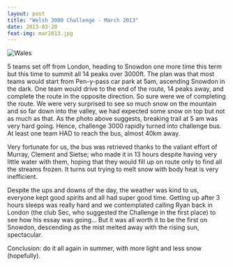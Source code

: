 ```yaml
---
layout: post
title: "Welsh 3000 Challenge - March 2013"
date: 2013-03-20
feat-img: mar2013.jpg
---
```


![Wales](../../../img/posts/mar2013.jpg)

5 teams set off from London, heading to Snowdon one more time this term but this time to summit all 14 peaks over 3000ft. The plan was that most teams would start from Pen-y-pass car park at 5am, ascending Snowdon in the dark. One team would drive to the end of the route, 14 peaks away, and complete the route in the opposite direction. So sure were we of completing the route. We were very surprised to see so much snow on the mountain and so far down into the valley, we had expected some snow on top but not as much as that. As the photo above suggests, breaking trail at  5 am was very hard going. Hence, challenge 3000 rapidly turned into challenge bus. At least one team HAD to reach the bus, almost 40km away.

Very fortunate for us, the bus was retrieved thanks to the valiant effort of Murray, Clement and Sietse; who made it in 13 hours despite having very little water with them, hoping that they would fill up on route only to find all the streams  frozen. It turns out trying to melt snow with body heat is very inefficient.

Despite the ups and downs of the day, the weather was kind to us, everyone kept good spirits and all had super good time. Getting up after 3 hours sleeps was really hard and we contemplated calling Ryan back in London (the club Sec, who suggested the Challenge in the first place) to see how his essay was going… But it was all worth it to be the first on Snowdon, descending as the mist  melted away  with the rising sun, spectacular.

Conclusion:  do it all again in summer, with more light and less snow (hopefully).